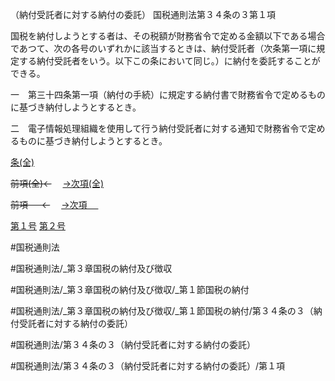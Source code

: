 （納付受託者に対する納付の委託）
国税通則法第３４条の３第１項

国税を納付しようとする者は、その税額が財務省令で定める金額以下である場合であつて、次の各号のいずれかに該当するときは、納付受託者（次条第一項に規定する納付受託者をいう。以下この条において同じ。）に納付を委託することができる。

一　第三十四条第一項（納付の手続）に規定する納付書で財務省令で定めるものに基づき納付しようとするとき。

二　電子情報処理組織を使用して行う納付受託者に対する通知で財務省令で定めるものに基づき納付しようとするとき。

[条(全)](国税通則法＿＿＿＿＿第３４条の３_.md)

~~前項(全)←~~　  [→次項(全)](国税通則法＿＿＿＿＿第３４条の３第２項_.md)

~~前項 　 ←~~　  [→次項 　 ](国税通則法＿＿＿＿＿第３４条の３第２項.md)

[第１号](国税通則法＿＿＿＿＿第３４条の３第１項第１号.md)  [第２号](国税通則法＿＿＿＿＿第３４条の３第１項第２号.md)  

#国税通則法

#国税通則法/_第３章国税の納付及び徴収

#国税通則法/_第３章国税の納付及び徴収/_第１節国税の納付

#国税通則法/_第３章国税の納付及び徴収/_第１節国税の納付/第３４条の３（納付受託者に対する納付の委託）

#国税通則法/第３４条の３（納付受託者に対する納付の委託）

#国税通則法/第３４条の３（納付受託者に対する納付の委託）/第１項

